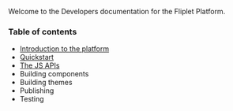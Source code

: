 Welcome to the Developers documentation for the Fliplet Platform.

### Table of contents

- [Introduction to the platform](Introduction.md)
- [Quickstart](Quickstart.md)
- [The JS APIs](JS-APIs.md)
- Building components
- Building themes
- Publishing
- Testing